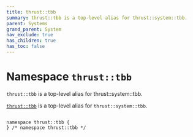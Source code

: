 ```yaml
---
title: thrust::tbb
summary: thrust::tbb is a top-level alias for thrust::system::tbb. 
parent: Systems
grand_parent: System
nav_exclude: true
has_children: true
has_toc: false
---
```


# Namespace `thrust::tbb`

<code>thrust::tbb</code> is a top-level alias for thrust::system::tbb. 

<code><a href="/thrust/api/namespaces/namespacethrust_1_1tbb.html">thrust::tbb</a></code> is a top-level alias for <code>thrust::system::tbb</code>. 

<code class="doxybook">
<span>namespace thrust::tbb {</span>
<span>} /* namespace thrust::tbb */</span>
</code>


